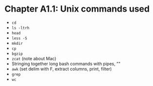 # Chapter A1.1: Unix commands used

* `cd`
* `ls -ltrh`
* `head`
* `less -S`
* `mkdir`
* `cp`
* `bgzip`
* `zcat` (note about Mac)
* Stringing together long bash commands with pipes, "\"
* `awk` (set delim with F, extract columns, print, filter)
* `grep`
* `wc`